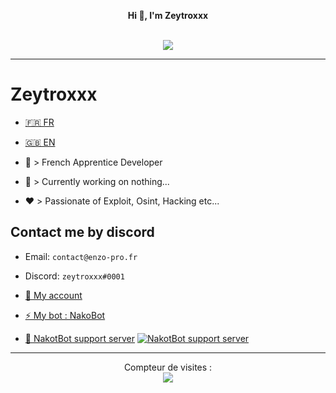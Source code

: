 <p align='center'>
  <b>Hi 👋, I'm Zeytroxxx</b><br>
</p>

<p align="center"><br>
  <a href="https://github.com/Zeytroxxx">
    <img src="https://discord.c99.nl/widget/theme-4/752559885190824026.png"/>
     </a>
</p>

--- 

# Zeytroxxx
- [🇫🇷 FR](https://github.com/zeytroxxx/Zeytroxxx/blob/README.md/README.md)  

- [🇬🇧 EN](https://github.com/zeytroxxx/Zeytroxxx/blob/README.md/README_EN.md)

- 🐍 > French Apprentice Developer
- 🔭 > Currently working on nothing...
- ❤️ > Passionate of Exploit, Osint, Hacking etc...

## Contact me by discord
- Email: `contact@enzo-pro.fr`
- Discord: `zeytroxxx#0001`

- [👋 My account](https://discord.com/users/752559885190824026)

- [⚡ My bot : NakoBot](https://discord.com/oauth2/authorize?client_id=801523961539330078&permissions=8&scope=bot)

- [💬 NakotBot support server](https://discord.com/invite/UNc9pUX8yd) [![NakotBot support server](https://discord.com/api/guilds/831566848465174579/widget.png)](https://discord.com/invite/UNc9pUX8yd)

---  

<p align="center"> 
  Compteur de visites :<br>
  <img src="https://profile-counter.glitch.me/zeytroxxx/count.svg" />
</p>

